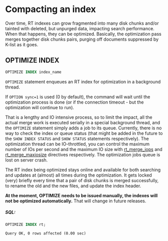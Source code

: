 # Compacting an index 

Over time, RT indexes can grow fragmented into many disk chunks and/or tainted with deleted, but unpurged data, impacting search performance. When that happens, they can be optimized. Basically, the optimization pass merges together disk chunks pairs, purging off documents suppressed by K-list as it goes.

## OPTIMIZE INDEX

<!-- example optimize -->
```sql
OPTIMIZE INDEX index_name
```

`OPTIMIZE` statement enqueues an RT index for optimization in a background thread.

If `OPTION sync=1` is used (0 by default), the command will wait until the optimization process is done (or if the connection timeout - but the optimization will continue to run).

That is a lengthy and IO intensive process, so to limit the impact, all the actual merge work is executed serially in a special background thread, and the `OPTIMIZE` statement simply adds a job to its queue. Currently, there is no way to check the index or queue status (that might be added in the future to the `SHOW INDEX STATUS` and `SHOW STATUS` statements respectively). The optimization thread can be IO-throttled, you can control the maximum number of IOs per second and the maximum IO size with [rt_merge_iops](Server_settings/Searchd.md#rt_merge_iops) and [rt_merge_maxiosize](Server_settings/Searchd.md#rt_merge_maxiosize) directives respectively. The optimization jobs queue is lost on server crash.

The RT index being optimized stays online and available for both searching and updates at (almost) all times during the optimization. It gets locked (very) briefly every time that a pair of disk chunks is merged successfully, to rename the old and the new files, and update the index header.

**At the moment, OPTIMIZE needs to be issued manually, the indexes will not be optimized automatically.** That will change in future releases.


<!-- intro -->
##### SQL:

<!-- request SQL -->

```sql
OPTIMIZE INDEX rt;
```
<!-- response mysql -->
```
Query OK, 0 rows affected (0.00 sec)
```
<!-- end -->
